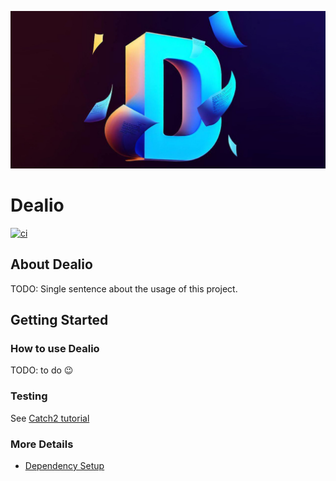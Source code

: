 [![Dealio](https://github.com/coffee-and-rum/dealio/blob/main/assets/social_preview.jpg)](https://github.com/coffee-and-rum/dealio/blob/main/assets/social_preview.jpg)
# Dealio

[![ci](https://github.com/coffee-and-rum/dealio/actions/workflows/ci.yml/badge.svg)](https://github.com/coffee-and-rum/dealio/actions/workflows/ci.yml)

## About Dealio

TODO: Single sentence about the usage of this project.

## Getting Started

### How to use Dealio

TODO: to do 😉
 
### Testing

See [Catch2 tutorial](https://github.com/catchorg/Catch2/blob/master/docs/tutorial.md)

### More Details

 * [Dependency Setup](README_dependencies.md)



